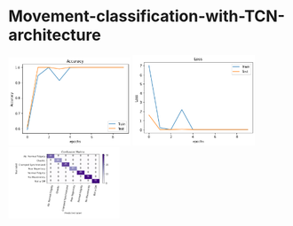 # Movement-classification-with-TCN-architecture

<div>
<img SRC="https://github.com/HansamalDharmananda/Movement-classification-with-TCN-architecture/blob/main/accuracy.png" width="220" >
<img SRC="https://github.com/HansamalDharmananda/Movement-classification-with-TCN-architecture/blob/main/loss.png" width="220" >
<img SRC="https://github.com/HansamalDharmananda/Movement-classification-with-TCN-architecture/blob/main/con_mtx_2.png" width="200" >
</div>
